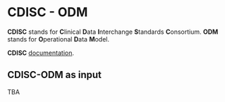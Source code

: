 # CDISC - ODM

**CDISC** stands for **C**linical **D**ata **I**nterchange **S**tandards **C**onsortium.
**ODM** stands for **O**perational **D**ata **M**odel.

**CDISC** [documentation](https://www.cdisc.org).

## CDISC-ODM as input

TBA
